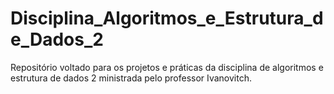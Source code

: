# Disciplina_Algoritmos_e_Estrutura_de_Dados_2
Repositório voltado para os projetos e práticas da disciplina de algoritmos e estrutura de dados 2 ministrada pelo professor Ivanovitch.
